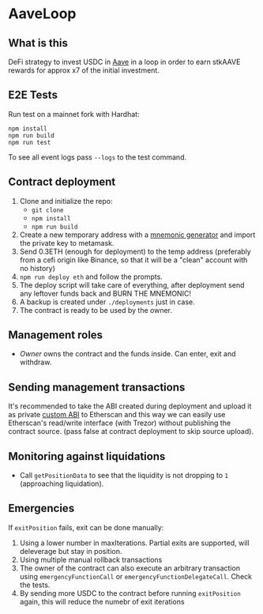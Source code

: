 # AaveLoop

## What is this

DeFi strategy to invest USDC in [Aave](https://aave.com/) in a loop in order to earn stkAAVE rewards for approx x7 of the initial investment.

## E2E Tests

Run test on a mainnet fork with Hardhat:

```
npm install
npm run build
npm run test
```

To see all event logs pass `--logs` to the test command.

## Contract deployment

1. Clone and initialize the repo:
   - `git clone`
   - `npm install`
   - `npm run build`
1. Create a new temporary address with a [mnemonic generator](https://iancoleman.io/bip39/) and import the private key to metamask.
1. Send 0.3ETH (enough for deployment) to the temp address (preferably from a cefi origin like Binance, so that it will be a "clean" account with no history)
1. `npm run deploy eth` and follow the prompts.
1. The deploy script will take care of everything, after deployment send any leftover funds back and BURN THE MNEMONIC!
1. A backup is created under `./deployments` just in case.
1. The contract is ready to be used by the owner.

## Management roles

- _Owner_ owns the contract and the funds inside. Can enter, exit and withdraw.

## Sending management transactions

It's recommended to take the ABI created during deployment and upload it as private [custom ABI](https://info.etherscan.com/custom-abi/) to Etherscan and this way we can easily use Etherscan's read/write interface (with Trezor) without publishing the contract source. (pass false at contract deployment to skip source upload).

## Monitoring against liquidations

- Call `getPositionData` to see that the liquidity is not dropping to `1` (approaching liquidation).

## Emergencies

If `exitPosition` fails, exit can be done manually:

1. Using a lower number in maxIterations. Partial exits are supported, will deleverage but stay in position.
2. Using multiple manual rollback transactions
3. The owner of the contract can also execute an arbitrary transaction using `emergencyFunctionCall` or `emergencyFunctionDelegateCall`. Check the tests.
4. By sending more USDC to the contract before running `exitPosition` again, this will reduce the numebr of exit iterations
